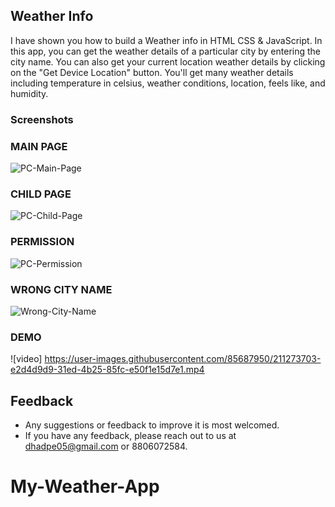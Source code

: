 ## Weather Info

I have shown you how to build a Weather info in HTML CSS & JavaScript. In this app, you can get the weather details of a particular city by entering the city name. You can also get your current location weather details by clicking on the "Get Device Location" button. You'll get many weather details including temperature in celsius, weather conditions, location, feels like, and humidity.

### Screenshots

### MAIN PAGE

![PC-Main-Page](https://user-images.githubusercontent.com/85687950/209510572-32ba12bb-fca3-4173-8676-52cd066b9de8.png)

### CHILD PAGE

![PC-Child-Page](https://user-images.githubusercontent.com/85687950/209510673-b2b6aebc-9db0-4de6-9a3f-4b7c477d4d50.png)

### PERMISSION

![PC-Permission](https://user-images.githubusercontent.com/85687950/209511318-cc476e36-c770-4611-9b53-25e17591a3ba.png)

### WRONG CITY NAME

![Wrong-City-Name](https://user-images.githubusercontent.com/85687950/209511361-89cea9c4-5313-4ac1-9dca-81aa35a79459.png)

### DEMO
![video]
https://user-images.githubusercontent.com/85687950/211273703-e2d4d9d9-31ed-4b25-85fc-e50f1e15d7e1.mp4

## Feedback

- Any suggestions or feedback to improve it is most welcomed.
- If you have any feedback, please reach out to us at dhadpe05@gmail.com or 8806072584.

# My-Weather-App
